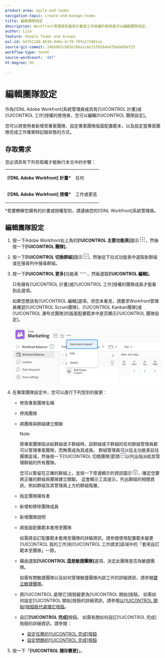 ```yaml
---
product-area: agile-and-teams
navigation-topic: create-and-manage-teams
title: 編輯團隊設定
description: Workfront管理員和擁有計畫或工作授權的使用者可以編輯團隊設定。
author: Lisa
feature: People Teams and Groups
exl-id: b6761188-8630-446e-bc70-70fe272881ce
source-git-commit: 24bb9b5c0836196a1c6e15f828eb47bbd489ef25
workflow-type: tm+mt
source-wordcount: '487'
ht-degree: 0%

---
```


# 編輯團隊設定

作為[!DNL Adobe Workfront]系統管理員或具有[!UICONTROL 計畫]或[!UICONTROL 工作]授權的使用者，您可以編輯[!UICONTROL 團隊設定]。

您可以將使用者新增至專案團隊、設定專案團隊版面配置範本，以及設定當專案團隊完成工作專案時記錄狀態的方式。

## 存取需求

您必須具有下列存取權才能執行本文中的步驟：

<table style="table-layout:auto"> 
 <col> 
 </col> 
 <col> 
 </col> 
 <tbody> 
  <tr> 
   <td role="rowheader"><strong>[!DNL Adobe Workfront] 計畫*</strong></td> 
   <td> <p>任何</p> </td> 
  </tr> 
  <tr> 
   <td role="rowheader"><strong>[!DNL Adobe Workfront] 授權*</strong></td> 
   <td> <p>工作或更高</p> </td> 
  </tr> 
 </tbody> 
</table>

&#42;若要瞭解您擁有的計畫或授權型別，請連絡您的[!DNL Workfront]系統管理員。

## 編輯團隊設定

1. 按一下Adobe Workfront右上角的&#x200B;**[!UICONTROL 主要功能表]**&#x200B;圖示![](assets/main-menu-icon.png)，然後按一下&#x200B;**[!UICONTROL 團隊]**。

1. 按一下&#x200B;**[!UICONTROL 切換群組]**&#x200B;圖示![切換群組圖示](assets/switch-team-icon.png)，然後從下拉式功能表中選取新群組或在搜尋列中搜尋群組。

1. 按一下&#x200B;**[!UICONTROL 更多]**&#x200B;功能表![](assets/more-icon.png)，然後選取&#x200B;**[!UICONTROL 編輯]**。

   只有擁有[!UICONTROL 計畫]或[!UICONTROL 工作]授權的團隊成員才能看到此選項。

   如果您應該有[!UICONTROL 編輯]選項，但您未看見，請要求Workfront管理員確認[!UICONTROL Scrum團隊]、[!UICONTROL Kanban團隊]或[!UICONTROL 瀑布式團隊]的版面配置範本中是否顯示[!UICONTROL 團隊設定]。

   ![](assets/edit-team-settings-1.png)

1. 在專案團隊設定中，您可以進行下列型別的變更：

   * 修改專案團隊名稱
   * 停用團隊
   * 將團隊與群組建立關聯

     >[!NOTE]
     >
     >將專案團隊指派給群組或子群組時，該群組或子群組的任何群組管理員都可以管理專案團隊，而無需成為其成員。 群組管理員可以從主功能表前往團隊區域，然後按一下[!UICONTROL 切換團隊]箭頭![切換團隊圖示](assets/switch-team-icon.png)以列出指派給其管理群組的所有團隊。

     您可以暫留在正確的群組上，並按一下旁邊顯示的資訊圖示![](assets/info-icon.png)，確定您要將正確的群組與團隊建立關聯。 這會顯示工具提示，列出群組的相關資訊，例如群組及其管理員上方的群組階層。

   * 指定團隊擁有者
   * 新增和移除團隊成員
   * 新增團隊說明
   * 將版面配置範本套用至團隊

     如需將自訂配置範本套用至團隊的詳細資訊，請參閱使用配置範本變更[!UICONTROL 我的工作]和[!UICONTROL 工作請求]區域中的「套用自訂範本至團隊」一節。

   * 藉由選取&#x200B;**[!UICONTROL 這是敏捷團隊]**&#x200B;選項，決定此團隊是否為敏捷團隊。

     如需有關敏捷團隊以及如何管理敏捷團隊內部工作的詳細資訊，請參閱[建立敏捷團隊](../../agile/get-started-with-agile-in-workfront/create-an-agile-team.md)。

   * 將[!UICONTROL 處理它]按鈕變更為[!UICONTROL 開始]按鈕。 如需如何設定[!UICONTROL 開始]按鈕的詳細資訊，請參閱[以[!UICONTROL 開始]按鈕取代處理它按鈕](../../people-teams-and-groups/create-and-manage-teams/work-on-it-button-to-start-button.md)。
   * 自訂&#x200B;**[!UICONTROL 完成]**&#x200B;按鈕。 如需有關如何自訂[!UICONTROL 完成]按鈕的詳細資訊，請參閱：

      * [設定任務的[!UICONTROL 完成]按鈕](../../people-teams-and-groups/create-and-manage-teams/configure-the-done-button-for-tasks.md)
      * [設定問題的[!UICONTROL 完成]按鈕](../../people-teams-and-groups/create-and-manage-teams/configure-the-done-button-for-issues.md)

1. 按一下「**[!UICONTROL 儲存變更]**」。
